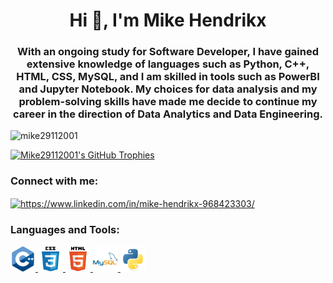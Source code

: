 <h1 align="center">Hi 👋, I'm Mike Hendrikx</h1>
<h3 align="center">With an ongoing study for Software Developer, I have gained extensive knowledge of languages such as Python, C++, HTML, CSS, MySQL, and I am skilled in tools such as PowerBI and Jupyter Notebook. My choices for data analysis and my problem-solving skills have made me decide to continue my career in the direction of Data Analytics and Data Engineering.</h3>

<p align="left"> <img src="https://komarev.com/ghpvc/?username=mike29112001&label=Profile%20views&color=0e75b6&style=flat" alt="mike29112001" /> </p>

<p align="left"> <a href="https://github.com/ryo-ma/github-profile-trophy"><img src="https://github-profile-trophy.vercel.app/?username=mike29112001" alt="Mike29112001's GitHub Trophies"  /></a> </p>

<h3 align="left">Connect with me:</h3>
<p align="left">
<a href="https://www.linkedin.com/in/mike-hendrikx-968423303/" target="blank"><img align="center" src="https://raw.githubusercontent.com/rahuldkjain/github-profile-readme-generator/master/src/images/icons/Social/linked-in-alt.svg" alt="https://www.linkedin.com/in/mike-hendrikx-968423303/" height="30" width="40" /></a>
</p>

<h3 align="left">Languages and Tools:</h3>
<p align="left"> <a href="https://www.w3schools.com/cpp/" target="_blank" rel="noreferrer"> <img src="https://raw.githubusercontent.com/devicons/devicon/master/icons/cplusplus/cplusplus-original.svg" alt="cplusplus" width="40" height="40"/> </a> <a href="https://www.w3schools.com/css/" target="_blank" rel="noreferrer"> <img src="https://raw.githubusercontent.com/devicons/devicon/master/icons/css3/css3-original-wordmark.svg" alt="css3" width="40" height="40"/> </a> <a href="https://www.w3.org/html/" target="_blank" rel="noreferrer"> <img src="https://raw.githubusercontent.com/devicons/devicon/master/icons/html5/html5-original-wordmark.svg" alt="html5" width="40" height="40"/> </a> <a href="https://www.mysql.com/" target="_blank" rel="noreferrer"> <img src="https://raw.githubusercontent.com/devicons/devicon/master/icons/mysql/mysql-original-wordmark.svg" alt="mysql" width="40" height="40"/> </a> <a href="https://www.python.org" target="_blank" rel="noreferrer"> <img src="https://raw.githubusercontent.com/devicons/devicon/master/icons/python/python-original.svg" alt="python" width="40" height="40"/> </a> </p>
